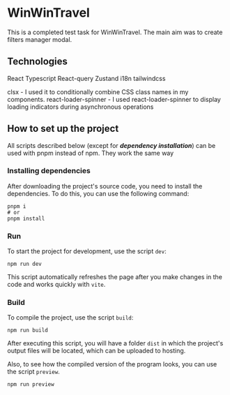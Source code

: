 # WinWinTravel

This is a completed test task for WinWinTravel. The main aim was to create filters manager modal.

## Technologies

React
Typescript
React-query
Zustand
i18n
tailwindcss

clsx - I used it to conditionally combine CSS class names in my components.
react-loader-spinner - I used react-loader-spinner to display loading indicators during asynchronous operations

## How to set up the project

All scripts described below (except for _**dependency installation**_) can be used with pnpm instead of npm. They work the same way

### Installing dependencies

After downloading the project's source code, you need to install the dependencies. To do this, you can use the following command:

```shell
pnpm i
# or
pnpm install
```

### Run

To start the project for development, use the script `dev`:

```shell
npm run dev
```

This script automatically refreshes the page after you make changes in the code and works quickly with `vite`.

### Build

To compile the project, use the script `build`:

```shell
npm run build
```

After executing this script, you will have a folder `dist` in which the project's output files will be located, which can be uploaded to hosting.

Also, to see how the compiled version of the program looks, you can use the script `preview`.

```shell
npm run preview
```
